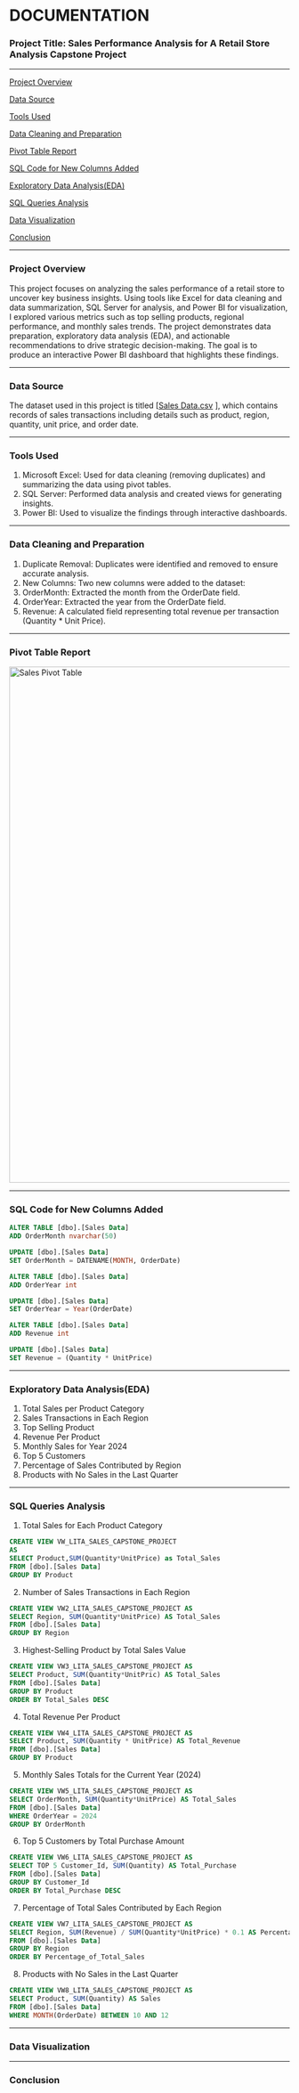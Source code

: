 # DOCUMENTATION

### Project Title: Sales Performance Analysis for A Retail Store Analysis Capstone Project
---
[Project Overview](#project-overview)

[Data Source](#Data-source)

[Tools Used](#Tool-Used)

[Data Cleaning and Preparation](#data-cleaning-and-preparation)

[Pivot Table Report](#pivot-table-report)

[SQL Code for New Columns Added](#sql-code-for-new-columns-added)

[Exploratory Data Analysis(EDA)](#exploratory-data-analysis-(EDA))

[SQL Queries Analysis](#SQL-Queries-Analysis)

[Data Visualization](#data-visualization)

[Conclusion](conclusion)

---
### Project Overview
This project focuses on analyzing the sales performance of a retail store to uncover key business insights. Using tools like Excel for data cleaning and data summarization, SQL Server for analysis, and Power BI for visualization, I explored various metrics such as top selling products, regional performance, and monthly sales trends. The project demonstrates data preparation, exploratory data analysis (EDA), and actionable recommendations to drive strategic decision-making. The goal is to produce an interactive Power BI dashboard that highlights these findings.

---

### Data Source
The dataset used in this project is titled [[Sales Data.csv](https://github.com/user-attachments/files/17505520/Sales.Data.csv)
], which contains records of sales transactions including details such as product, region, quantity, unit price, and order date.

---

### Tools Used
1. Microsoft Excel: Used for data cleaning (removing duplicates) and summarizing the data using pivot tables.
2. SQL Server: Performed data analysis and created views for generating insights.
3. Power BI: Used to visualize the findings through interactive dashboards.

---

### Data Cleaning and Preparation
1. Duplicate Removal: Duplicates were identified and removed to ensure accurate analysis.
2.	New Columns: Two new columns were added to the dataset:
3. OrderMonth: Extracted the month from the OrderDate field.
4. OrderYear: Extracted the year from the OrderDate field.
5. Revenue: A calculated field representing total revenue per transaction (Quantity * Unit Price).

---

### Pivot Table Report

<img width="927" alt="Sales Pivot Table" src="https://github.com/user-attachments/assets/4543b634-d872-4e21-bc85-d607f5f68a02">

---

### SQL Code for New Columns Added
``` SQL
ALTER TABLE [dbo].[Sales Data]
ADD OrderMonth nvarchar(50)

UPDATE [dbo].[Sales Data]
SET OrderMonth = DATENAME(MONTH, OrderDate)

ALTER TABLE [dbo].[Sales Data]
ADD OrderYear int

UPDATE [dbo].[Sales Data]
SET OrderYear = Year(OrderDate)

ALTER TABLE [dbo].[Sales Data]
ADD Revenue int

UPDATE [dbo].[Sales Data]
SET Revenue = (Quantity * UnitPrice)
 ```

---

### Exploratory Data Analysis(EDA)
1.  Total Sales per Product Category
2.  Sales Transactions in Each Region
3.  Top Selling Product
4.  Revenue Per Product
5.  Monthly Sales for Year 2024
6.  Top 5 Customers
7.  Percentage of  Sales Contributed by Region
8.  Products with No Sales in the Last Quarter


---

  ### SQL Queries Analysis
1. Total Sales for Each Product Category 
```sql
CREATE VIEW VW_LITA_SALES_CAPSTONE_PROJECT
AS
SELECT Product,SUM(Quantity*UnitPrice) as Total_Sales
FROM [dbo].[Sales Data]
GROUP BY Product
```
2. Number of Sales Transactions in Each Region
```sql
CREATE VIEW VW2_LITA_SALES_CAPSTONE_PROJECT AS
SELECT Region, SUM(Quantity*UnitPrice) AS Total_Sales
FROM [dbo].[Sales Data]
GROUP BY Region
```
3. Highest-Selling Product by Total Sales Value
```sql
CREATE VIEW VW3_LITA_SALES_CAPSTONE_PROJECT AS
SELECT Product, SUM(Quantity*UnitPric) AS Total_Sales
FROM [dbo].[Sales Data]
GROUP BY Product
ORDER BY Total_Sales DESC
```
4. Total Revenue Per Product
```sql
CREATE VIEW VW4_LITA_SALES_CAPSTONE_PROJECT AS
SELECT Product, SUM(Quantity * UnitPrice) AS Total_Revenue
FROM [dbo].[Sales Data]
GROUP BY Product
```
5. Monthly Sales Totals for the Current Year (2024)
```sql
CREATE VIEW VW5_LITA_SALES_CAPSTONE_PROJECT AS
SELECT OrderMonth, SUM(Quantity*UnitPrice) AS Total_Sales
FROM [dbo].[Sales Data]
WHERE OrderYear = 2024
GROUP BY OrderMonth
```
6. Top 5 Customers by Total Purchase Amount
```sql
CREATE VIEW VW6_LITA_SALES_CAPSTONE_PROJECT AS
SELECT TOP 5 Customer_Id, SUM(Quantity) AS Total_Purchase
FROM [dbo].[Sales Data]
GROUP BY Customer_Id
ORDER BY Total_Purchase DESC
```
7. Percentage of Total Sales Contributed by Each Region
```sql
CREATE VIEW VW7_LITA_SALES_CAPSTONE_PROJECT AS
SELECT Region, SUM(Revenue) / SUM(Quantity*UnitPrice) * 0.1 AS Percentage_of_Total_Sales
FROM [dbo].[Sales Data]
GROUP BY Region
ORDER BY Percentage_of_Total_Sales
```
8. Products with No Sales in the Last Quarter
```sql
CREATE VIEW VW8_LITA_SALES_CAPSTONE_PROJECT AS
SELECT Product, SUM(Quantity) AS Sales
FROM [dbo].[Sales Data]
WHERE MONTH(OrderDate) BETWEEN 10 AND 12
```
---
### Data Visualization

---

### Conclusion

